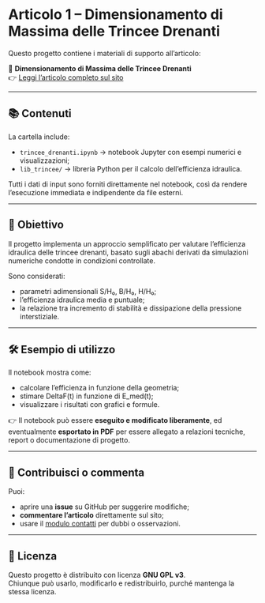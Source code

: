 # Articolo 1 – Dimensionamento di Massima delle Trincee Drenanti

Questo progetto contiene i materiali di supporto all’articolo:

📄 **Dimensionamento di Massima delle Trincee Drenanti**  
👉 [Leggi l’articolo completo sul sito](https://www.franciscojmendez.com/trincee-drenanti-dimensionamento-massima/)

---

## 📚 Contenuti

La cartella include:

- `trincee_drenanti.ipynb` → notebook Jupyter con esempi numerici e visualizzazioni;
- `lib_trincee/` → libreria Python per il calcolo dell’efficienza idraulica.

Tutti i dati di input sono forniti direttamente nel notebook, così da rendere l’esecuzione immediata e indipendente da file esterni.

---

## 🧠 Obiettivo

Il progetto implementa un approccio semplificato per valutare l’efficienza idraulica delle trincee drenanti, basato sugli abachi derivati da simulazioni numeriche condotte in condizioni controllate.

Sono considerati:

- parametri adimensionali S/H₀, B/H₀, H/H₀;
- l’efficienza idraulica media e puntuale;
- la relazione tra incremento di stabilità e dissipazione della pressione interstiziale.

---

## 🛠️ Esempio di utilizzo

Il notebook mostra come:

- calcolare l’efficienza in funzione della geometria;
- stimare DeltaF(t) in funzione di E_med(t);
- visualizzare i risultati con grafici e formule.

👉 Il notebook può essere **eseguito e modificato liberamente**, ed eventualmente **esportato in PDF** per essere allegato a relazioni tecniche, report o documentazione di progetto.

---

## 💬 Contribuisci o commenta

Puoi:

- aprire una **issue** su GitHub per suggerire modifiche;
- **commentare l’articolo** direttamente sul sito;
- usare il [modulo contatti](https://franciscojmendez.it/contatti/) per dubbi o osservazioni.

---

## 📜 Licenza

Questo progetto è distribuito con licenza **GNU GPL v3**.  
Chiunque può usarlo, modificarlo e redistribuirlo, purché mantenga la stessa licenza.
